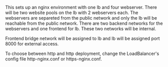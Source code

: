 This sets up an nginx environment with one lb and four webserver.
There will be two website pools on the lb with 2 webservers each. 
The webservers are separeted from the public network and only the lb will be reachable from the public network.
There are two backend networks for the webservers and one frontend for lb.
These two networks will be internal.

Frontend bridge network will be assigned to lb and lb will be assigned port 8000 for external access.

To choose between http and http deployment, change the LoadBalancer's config file http-nginx.conf or https-nginx.conf.
